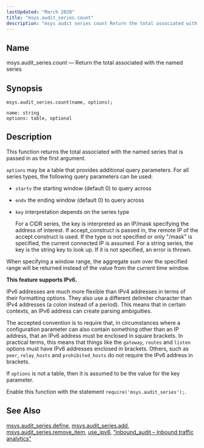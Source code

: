 ```yaml
---
lastUpdated: "March 2020"
title: "msys.audit_series.count"
description: "msys audit series count Return the total associated with the named series msys audit series count name options This function returns the total associated with the named series that is passed in as the first argument options may be a table that provides additional query parameters For all series types..."
---
```


<a name="lua.ref.msys.audit_series.count"></a> 
## Name

msys.audit_series.count — Return the total associated with the named series

<a name="idp17337904"></a> 
## Synopsis

`msys.audit_series.count(name, options);`

```
name: string
options: table, optional
```
<a name="idp17340848"></a> 
## Description

This function returns the total associated with the named series that is passed in as the first argument.

`options` may be a table that provides additional query parameters. For all series types, the following query parameters can be used:

*   `startv` the starting window (default 0) to query across

*   `endv` the ending window (default 0) to query across

*   `key` interpretation depends on the series type

    For a CIDR series, the key is interpreted as an IP/mask specifying the address of interest. If accept_construct is passed in, the remote IP of the accept construct is used. If the type is not specified or only "/mask" is specified, the current connected IP is assumed. For a string series, the key is the string key to look up. If it is not specified, an error is thrown.

When specifying a window range, the aggregate sum over the specified range will be returned instead of the value from the current time window.

**This feature supports IPv6.**

IPv6 addresses are much more flexible than IPv4 addresses in terms of their formatting options. They also use a different delimiter character than IPv4 addresses (a colon instead of a period). This means that in certain contexts, an IPv6 address can create parsing ambiguities.

The accepted convention is to require that, in circumstances where a configuration parameter can also contain something other than an IP address, that an IPv6 address must be enclosed in square brackets. In practical terms, this means that things like the `gateway`, `routes` and `listen` options must have IPv6 addresses enclosed in brackets. Others, such as `peer`, `relay_hosts` and `prohibited_hosts` do not require the IPv6 address in brackets.

If `options` is not a table, then it is assumed to be the value for the key parameter.

Enable this function with the statement `require('msys.audit_series');`.

<a name="idp17357072"></a> 
## See Also

[msys.audit_series.define](/momentum/4/lua/ref-msys-audit-series-define), [msys.audit_series.add](/momentum/4/lua/ref-msys-audit-series-add), [msys.audit_series.remove_item](/momentum/4/lua/ref-msys-audit-series-remove-item), [use_ipv6](/momentum/4/config/ref-use-ipv-6), [“inbound_audit – Inbound traffic analytics”](/momentum/4/modules/inbound-audit)